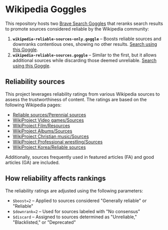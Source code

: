 # Wikipedia Goggles

This repository hosts two [Brave Search Goggles](https://github.com/brave/goggles-quickstart) that reranks search results to promote sources considered reliable by the Wikipedia community:

1. **`wikipedia-reliable-sources-only.goggle`** – Boosts reliable sources and downranks contentious ones, showing no other results. [Search using this Goggle](https://search.brave.com/goggles?goggles_id=https%253A%252F%252Fraw.githubusercontent.com%252Fkynoptic%252Fwikipedia-reliable-sources%252Fmain%252Fwikipedia-reliable-sources-only.goggle).
2. **`wikipedia-reliable-sources.goggle`** – Similar to the first, but it allows additional sources while discarding those deemed unreliable. [Search using this Goggle](https://search.brave.com/goggles?goggles_id=https%3A%2F%2Fraw.githubusercontent.com%2Fkynoptic%2Fwikipedia-reliable-sources%2Fmain%2Fwikipedia-reliable-sources.goggle).

## Reliability sources

This project leverages reliability ratings from various Wikipedia sources to assess the trustworthiness of content. The ratings are based on the following Wikipedia pages:

- [Reliable sources/Perennial sources](https://en.wikipedia.org/wiki/Wikipedia:Reliable_sources/Perennial_sources)
- [WikiProject Video games/Sources](https://en.wikipedia.org/wiki/Wikipedia:WikiProject_Video_games/Sources)
- [WikiProject Film/Resources](https://en.wikipedia.org/wiki/Wikipedia:WikiProject_Film/Resources)
- [WikiProject Albums/Sources](https://en.wikipedia.org/wiki/Wikipedia:WikiProject_Albums/Sources)
- [WikiProject Christian music/Sources](https://en.wikipedia.org/wiki/Wikipedia:WikiProject_Christian_music/Sources)
- [WikiProject Professional wrestling/Sources](https://en.wikipedia.org/wiki/Wikipedia:WikiProject_Professional_wrestling/Sources)
- [WikiProject Korea/Reliable sources](https://en.wikipedia.org/wiki/Wikipedia:WikiProject_Korea/Reliable_sources)

Additionally, sources frequently used in featured articles (FA) and good articles (GA) are included.

## How reliability affects rankings

The reliability ratings are adjusted using the following parameters:

- `$boost=2` – Applied to sources considered "Generally reliable" or "Reliable"
- `$downrank=2` – Used for sources labeled with "No consensus"
- `$discard` – Assigned to sources determined as "Unreliable," "Blacklisted," or "Deprecated"
